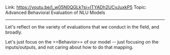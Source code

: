 Link: https://youtu.be/l_w05N0QGLk?si=ITYADh2UCvJuxkP5
Topic: Advanced Behavioral Evaluation of NLU Models

-----

Let's reflect on the variety of evaluations that we conduct in the field, and broadly.

Let's just focus on the ==Behavior== of our model -- just focusing on the inputs/outputs, and not caring about how to do that mapping.






